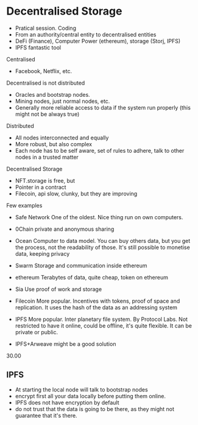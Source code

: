 # Decentralised Storage

- Pratical session. Coding
- From an authority/central entity to decentralised entities
- DeFi (Finance), Computer Power (ethereum), storage (Storj, IPFS)
- IPFS fantastic tool

Centralised
- Facebook, Netflix, etc.

Decentralised is not distributed
- Oracles and bootstrap nodes.
- Mining nodes, just normal nodes, etc.
- Generally more reliable access to data if the system run properly (this might not be always true)

Distributed
- All nodes interconnected and equally
- More robust, but also complex
- Each node has to be self aware, set of rules to adhere, talk to other nodes in a trusted matter

Decentralised Storage
- NFT.storage is free, but 
- Pointer in a contract
- Filecoin, api slow, clunky, but they are improving


Few examples
- Safe Network
One of the oldest. Nice thing run on own computers.
- 0Chain
private and anonymous sharing
- Ocean
Computer to data model. You can buy others data, but you get the process, not the readability of those. It's still possible to monetise data, keeping privacy
- Swarm
Storage and communication inside ethereum
- ethereum
Terabytes of data, quite cheap, token on ethereum
- Sia
Use proof of work and storage
- Filecoin
More popular. Incentives with tokens, proof of space and replication. It uses the hash of the data as an addressing system
- IPFS
More popular. Inter planetary file system. By Protocol Labs. Not restricted to have it online, could be offline, it's quite flexible. It can be private or public.

- IPFS+Arweave might be a good solution

30.00

## IPFS
- At starting the local node will talk to bootstrap nodes
- encrypt first all your data locally before putting them online.
- IPFS does not have encryption by default
- do not trust that the data is going to be there, as they might not guarantee that it's there.